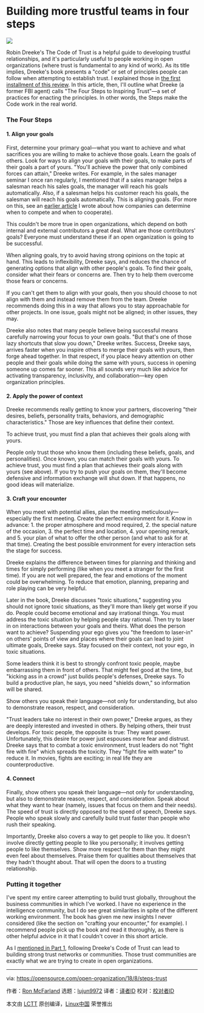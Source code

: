 Building more trustful teams in four steps
======

![](https://opensource.com/sites/default/files/styles/image-full-size/public/lead-images/BUSINESS_trust.png?itok=KMfi0Rdo)

Robin Dreeke's The Code of Trust is a helpful guide to developing trustful relationships, and it's particularly useful to people working in open organizations (where trust is fundamental to any kind of work). As its title implies, Dreeke's book presents a "code" or set of principles people can follow when attempting to establish trust. I explained those in [the first installment of this review][1]. In this article, then, I'll outline what Dreeke (a former FBI agent) calls "The Four Steps to Inspiring Trust"—a set of practices for enacting the principles. In other words, the Steps make the Code work in the real world.

### The Four Steps

#### 1\. Align your goals

First, determine your primary goal—what you want to achieve and what sacrifices you are willing to make to achieve those goals. Learn the goals of others. Look for ways to align your goals with their goals, to make parts of their goals a part of yours. "You'll achieve the power that only combined forces can attain," Dreeke writes. For example, in the sales manager seminar I once ran regularly, I mentioned that if a sales manager helps a salesman reach his sales goals, the manager will reach his goals automatically. Also, if a salesman helps his customer reach his goals, the salesman will reach his goals automatically. This is aligning goals. (For more on this, see an [earlier article][2] I wrote about how companies can determine when to compete and when to cooperate).

This couldn't be more true in open organizations, which depend on both internal and external contributors a great deal. What are those contributors' goals? Everyone must understand these if an open organization is going to be successful.

When aligning goals, try to avoid having strong opinions on the topic at hand. This leads to inflexibility, Dreeke says, and reduces the chance of generating options that align with other people's goals. To find their goals, consider what their fears or concerns are. Then try to help them overcome those fears or concerns.

If you can't get them to align with your goals, then you should choose to not align with them and instead remove them from the team. Dreeke recommends doing this in a way that allows you to stay approachable for other projects. In one issue, goals might not be aligned; in other issues, they may.

Dreeke also notes that many people believe being successful means carefully narrowing your focus to your own goals. "But that's one of those lazy shortcuts that slow you down," Dreeke writes. Success, Dreeke says, arrives faster when you inspire others to merge their goals with yours, then forge ahead together. In that respect, if you place heavy attention on other people and their goals while doing the same with yours, success in opening someone up comes far sooner. This all sounds very much like advice for activating transparency, inclusivity, and collaboration—key open organization principles.

#### 2\. Apply the power of context

Dreeke recommends really getting to know your partners, discovering "their desires, beliefs, personality traits, behaviors, and demographic characteristics." Those are key influences that define their context.

To achieve trust, you must find a plan that achieves their goals along with yours.

People only trust those who know them (including these beliefs, goals, and personalities). Once known, you can match their goals with yours. To achieve trust, you must find a plan that achieves their goals along with yours (see above). If you try to push your goals on them, they'll become defensive and information exchange will shut down. If that happens, no good ideas will materialize.

#### 3\. Craft your encounter

When you meet with potential allies, plan the meeting meticulously—especially the first meeting. Create the perfect environment for it. Know in advance: 1. the proper atmosphere and mood required, 2. the special nature of the occasion, 3. the perfect time and location, 4. your opening remark, and 5. your plan of what to offer the other person (and what to ask for at that time). Creating the best possible environment for every interaction sets the stage for success.

Dreeke explains the difference between times for planning and thinking and times for simply performing (like when you meet a stranger for the first time). If you are not well prepared, the fear and emotions of the moment could be overwhelming. To reduce that emotion, planning, preparing and role playing can be very helpful.

Later in the book, Dreeke discusses "toxic situations," suggesting you should not ignore toxic situations, as they'll more than likely get worse if you do. People could become emotional and say irrational things. You must address the toxic situation by helping people stay rational. Then try to laser in on interactions between your goals and theirs. What does the person want to achieve? Suspending your ego gives you "the freedom to laser-in" on others' points of view and places where their goals can lead to joint ultimate goals, Dreeke says. Stay focused on their context, not your ego, in toxic situations.

Some leaders think it is best to strongly confront toxic people, maybe embarrassing them in front of others. That might feel good at the time, but "kicking ass in a crowd" just builds people's defenses, Dreeke says. To build a productive plan, he says, you need "shields down," so information will be shared.

Show others you speak their language—not only for understanding, but also to demonstrate reason, respect, and consideration.

"Trust leaders take no interest in their own power," Dreeke argues, as they are deeply interested and invested in others. By helping others, their trust develops. For toxic people, the opposite is true: They want power. Unfortunately, this desire for power just espouses more fear and distrust. Dreeke says that to combat a toxic environment, trust leaders do not "fight fire with fire" which spreads the toxicity. They "fight fire with water" to reduce it. In movies, fights are exciting; in real life they are counterproductive.

#### 4\. Connect

Finally, show others you speak their language—not only for understanding, but also to demonstrate reason, respect, and consideration. Speak about what they want to hear (namely, issues that focus on them and their needs). The speed of trust is directly opposed to the speed of speech, Dreeke says. People who speak slowly and carefully build trust faster than people who rush their speaking.

Importantly, Dreeke also covers a way to get people to like you. It doesn't involve directly getting people to like you personally; it involves getting people to like themselves. Show more respect for them than they might even feel about themselves. Praise them for qualities about themselves that they hadn't thought about. That will open the doors to a trusting relationship.

### Putting it together

I've spent my entire career attempting to build trust globally, throughout the business communities in which I've worked. I have no experience in the intelligence community, but I do see great similarities in spite of the different working environment. The book has given me new insights I never considered (like the section on "crafting your encounter," for example). I recommend people pick up the book and read it thoroughly, as there is other helpful advice in it that I couldn't cover in this short article.

As I [mentioned in Part 1][1], following Dreeke's Code of Trust can lead to building strong trust networks or communities. Those trust communities are exactly what we are trying to create in open organizations.


--------------------------------------------------------------------------------

via: https://opensource.com/open-organization/18/8/steps-trust

作者：[Ron McFarland][a]
选题：[lujun9972](https://github.com/lujun9972)
译者：[译者ID](https://github.com/译者ID)
校对：[校对者ID](https://github.com/校对者ID)

本文由 [LCTT](https://github.com/LCTT/TranslateProject) 原创编译，[Linux中国](https://linux.cn/) 荣誉推出

[a]:https://opensource.com/users/ron-mcfarland
[1]:https://opensource.com/open-organization/18/7/the-code-of-trust-1
[2]:https://opensource.com/open-organization/17/6/collaboration-vs-competition-part-1
